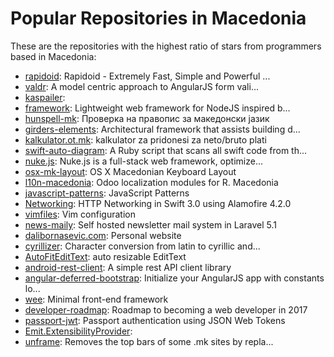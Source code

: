 # Popular Repositories in Macedonia

These are the repositories with the highest ratio of stars from programmers based in Macedonia:

- [rapidoid](https://github.com/rapidoid/rapidoid): Rapidoid - Extremely Fast, Simple and Powerful ...
- [valdr](https://github.com/netceteragroup/valdr): A model centric approach to AngularJS form vali...
- [kaspailer](https://github.com/hdimitrieski/kaspailer): 
- [framework](https://github.com/saskodh/framework): Lightweight web framework for NodeJS inspired b...
- [hunspell-mk](https://github.com/dimztimz/hunspell-mk): Проверка на правопис за македонски јазик
- [girders-elements](https://github.com/netceteragroup/girders-elements): Architectural framework that assists building d...
- [kalkulator.ot.mk](https://github.com/skopjehacklab/kalkulator.ot.mk): kalkulator za pridonesi za neto/bruto plati
- [swift-auto-diagram](https://github.com/yoshimkd/swift-auto-diagram): A Ruby script that scans all swift code from th...
- [nuke.js](https://github.com/FREEZX/nuke.js): Nuke.js is a full-stack web framework, optimize...
- [osx-mk-layout](https://github.com/azder/osx-mk-layout): OS X Macedonian Keyboard Layout
- [l10n-macedonia](https://github.com/HBEE/l10n-macedonia): Odoo localization modules for R. Macedonia
- [javascript-patterns](https://github.com/emir01/javascript-patterns): JavaScript Patterns
- [Networking](https://github.com/djovanovski/Networking): HTTP Networking in Swift 3.0 using Alamofire 4.2.0
- [vimfiles](https://github.com/dalibor/vimfiles): Vim configuration
- [news-maily](https://github.com/FilipNikolovski/news-maily): Self hosted newsletter mail system in Laravel 5.1
- [dalibornasevic.com](https://github.com/dalibor/dalibornasevic.com): Personal website
- [cyrillizer](https://github.com/dalibor/cyrillizer): Character conversion from latin to cyrillic and...
- [AutoFitEditText](https://github.com/ViksaaSkool/AutoFitEditText): auto resizable EditText
- [android-rest-client](https://github.com/darko1002001/android-rest-client): A simple rest API client library
- [angular-deferred-bootstrap](https://github.com/philippd/angular-deferred-bootstrap): Initialize your AngularJS app with constants lo...
- [wee](https://github.com/weepower/wee): Minimal front-end framework
- [developer-roadmap](https://github.com/kamranahmedse/developer-roadmap): Roadmap to becoming a web developer in 2017
- [passport-jwt](https://github.com/themikenicholson/passport-jwt): Passport authentication using JSON Web Tokens
- [Emit.ExtensibilityProvider](https://github.com/mnikolovski/Emit.ExtensibilityProvider): 
- [unframe](https://github.com/azder/unframe): Removes the top bars of some .mk sites by repla...
